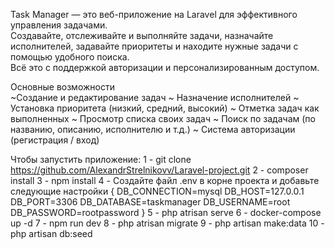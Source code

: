 Task Manager — это веб-приложение на Laravel для эффективного управления задачами.   
Создавайте, отслеживайте и выполняйте задачи, назначайте исполнителей, задавайте приоритеты и находите нужные задачи с помощью удобного поиска.   
Всё это с поддержкой авторизации и персонализированным доступом.  
  
Основные возможности  
~Создание и редактирование задач
~ Назначение исполнителей
~ Установка приоритета (низкий, средний, высокий)
~ Отметка задач как выполненных
~ Просмотр списка своих задач 
~ Поиск по задачам (по названию, описанию, исполнителю и т.д.)
~ Система авторизации (регистрация / вход)
 
Чтобы запустить приложение: 
1 - git clone https://github.com/AlexandrStrelnikovv/Laravel-project.git
2 - composer install 
3 - npm install 
4 - Создайте файл .env в корне проекта и добавьте следующие настройки
{
    DB_CONNECTION=mysql
    DB_HOST=127.0.0.1
    DB_PORT=3306
    DB_DATABASE=taskmanager
    DB_USERNAME=root
    DB_PASSWORD=rootpassword
}
5  - php atrisan serve 
6  - docker-compose up -d
7  - npm run dev 
8  - php atrisan migrate 
9  - php artisan make:data
10 - php artisan db:seed